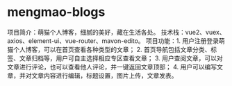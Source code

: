 # mengmao-blogs
项目简介：萌猫个人博客，细腻的美好，藏在生活各处。
技术栈：vue2、vuex、axios、element-ui、vue-router、mavon-edito。
项目功能：1. 用户注册登录萌猫个人博客，可以在首页查看各种类型的文章；
2. 首页导航包括文章分类、标签、文章归档等，用户可自主选择相应专区查看文章；
3. 用户查阅文章，可以对文章进行评论，也可以查看他人评论，并一键返回文章顶部；
4. 用户可以编写文章，并对文章内容进行编辑，标题设置，图片上传，文章发表。


